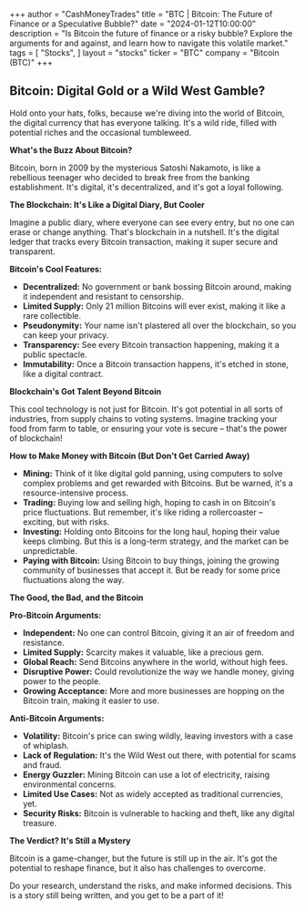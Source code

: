 +++
author = "CashMoneyTrades"
title = "BTC |  Bitcoin: The Future of Finance or a Speculative Bubble?"
date = "2024-01-12T10:00:00"
description = "Is Bitcoin the future of finance or a risky bubble? Explore the arguments for and against, and learn how to navigate this volatile market."
tags = [
"Stocks",
]
layout = "stocks"
ticker = "BTC"
company = "Bitcoin (BTC)"
+++
        


## Bitcoin: Digital Gold or a Wild West Gamble?

Hold onto your hats, folks, because we're diving into the world of Bitcoin, the digital currency that has everyone talking. It's a wild ride, filled with potential riches and the occasional tumbleweed.

**What's the Buzz About Bitcoin?**

Bitcoin, born in 2009 by the mysterious Satoshi Nakamoto, is like a rebellious teenager who decided to break free from the banking establishment. It's digital, it's decentralized, and it's got a loyal following.

**The Blockchain: It's Like a Digital Diary, But Cooler**

Imagine a public diary, where everyone can see every entry, but no one can erase or change anything. That's blockchain in a nutshell. It's the digital ledger that tracks every Bitcoin transaction, making it super secure and transparent.

**Bitcoin's Cool Features:**

* **Decentralized:**  No government or bank bossing Bitcoin around, making it independent and resistant to censorship.
* **Limited Supply:**  Only 21 million Bitcoins will ever exist, making it like a rare collectible.
* **Pseudonymity:**  Your name isn't plastered all over the blockchain, so you can keep your privacy.
* **Transparency:**  See every Bitcoin transaction happening, making it a public spectacle.
* **Immutability:**  Once a Bitcoin transaction happens, it's etched in stone, like a digital contract.

**Blockchain's Got Talent Beyond Bitcoin**

This cool technology is not just for Bitcoin. It's got potential in all sorts of industries, from supply chains to voting systems. Imagine tracking your food from farm to table, or ensuring your vote is secure – that's the power of blockchain!

**How to Make Money with Bitcoin (But Don't Get Carried Away)**

* **Mining:** Think of it like digital gold panning, using computers to solve complex problems and get rewarded with Bitcoins.  But be warned, it's a resource-intensive process.
* **Trading:** Buying low and selling high, hoping to cash in on Bitcoin's price fluctuations. But remember, it's like riding a rollercoaster – exciting, but with risks.
* **Investing:** Holding onto Bitcoins for the long haul, hoping their value keeps climbing.  But this is a long-term strategy, and the market can be unpredictable.
* **Paying with Bitcoin:**  Using Bitcoin to buy things, joining the growing community of businesses that accept it.  But be ready for some price fluctuations along the way.

**The Good, the Bad, and the Bitcoin**

**Pro-Bitcoin Arguments:**

* **Independent:** No one can control Bitcoin, giving it an air of freedom and resistance.
* **Limited Supply:**  Scarcity makes it valuable, like a precious gem.
* **Global Reach:**  Send Bitcoins anywhere in the world, without high fees.
* **Disruptive Power:**  Could revolutionize the way we handle money, giving power to the people.
* **Growing Acceptance:**  More and more businesses are hopping on the Bitcoin train, making it easier to use.

**Anti-Bitcoin Arguments:**

* **Volatility:**  Bitcoin's price can swing wildly, leaving investors with a case of whiplash.
* **Lack of Regulation:**  It's the Wild West out there, with potential for scams and fraud.
* **Energy Guzzler:**  Mining Bitcoin can use a lot of electricity, raising environmental concerns.
* **Limited Use Cases:**  Not as widely accepted as traditional currencies, yet.
* **Security Risks:**  Bitcoin is vulnerable to hacking and theft, like any digital treasure.

**The Verdict?  It's Still a Mystery**

Bitcoin is a game-changer, but the future is still up in the air. It's got the potential to reshape finance, but it also has challenges to overcome. 

Do your research, understand the risks, and make informed decisions.  This is a story still being written, and you get to be a part of it! 

        